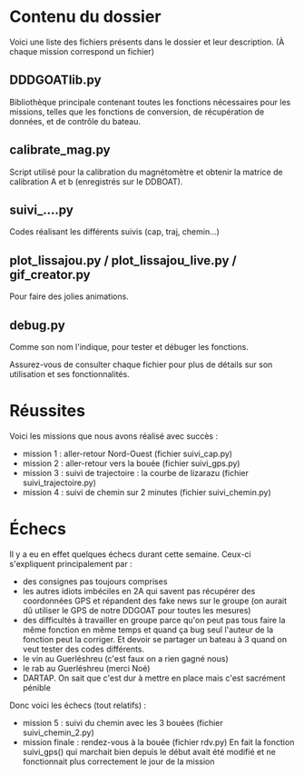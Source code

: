 # Contenu du dossier

Voici une liste des fichiers présents dans le dossier et leur description.
(À chaque mission correspond un fichier)

## DDDGOATlib.py
Bibliothèque principale contenant toutes les fonctions nécessaires pour les missions, telles que les fonctions de conversion, de récupération de données, et de contrôle du bateau.

## calibrate_mag.py
Script utilisé pour la calibration du magnétomètre et obtenir la matrice de calibration A et b (enregistrés sur le DDBOAT).

## suivi_....py
Codes réalisant les différents suivis (cap, traj, chemin...)

## plot_lissajou.py / plot_lissajou_live.py / gif_creator.py
Pour faire des jolies animations. 

## debug.py
Comme son nom l'indique, pour tester et débuger les fonctions.

Assurez-vous de consulter chaque fichier pour plus de détails sur son utilisation et ses fonctionnalités.




# Réussites

Voici les missions que nous avons réalisé avec succès :
- mission 1 : aller-retour Nord-Ouest (fichier suivi_cap.py)
- mission 2 : aller-retour vers la bouée (fichier suivi_gps.py)
- mission 3 : suivi de trajectoire : la courbe de lizarazu (fichier suivi_trajectoire.py)
- mission 4 : suivi de chemin sur 2 minutes (fichier suivi_chemin.py)



# Échecs

Il y a eu en effet quelques échecs durant cette semaine. Ceux-ci s'expliquent principalement par :

- des consignes pas toujours comprises
- les autres idiots imbéciles en 2A qui savent pas récupérer des coordonnées GPS et répandent des fake news sur le groupe
    (on aurait dû utiliser le GPS de notre DDGOAT pour toutes les mesures)
- des difficultés à travailler en groupe parce qu'on peut pas tous faire la même fonction en même temps
    et quand ça bug seul l'auteur de la fonction peut la corriger. Et devoir se partager un bateau à 3 quand on veut tester des codes différents.
- le vin au Guerléshreu (c'est faux on a rien gagné nous)
- le rab au Guerléshreu (merci Noé)
- DARTAP. On sait que c'est dur à mettre en place mais c'est sacrément pénible


Donc voici les échecs (tout relatifs) :
- mission 5 : suivi du chemin avec les 3 bouées (fichier suivi_chemin_2.py)
- mission finale : rendez-vous à la bouée (fichier rdv.py)
    En fait la fonction suivi_gps() qui marchait bien depuis le début avait été modifié et ne fonctionnait plus correctement le jour de la mission

